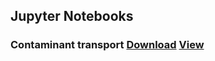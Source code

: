 ## Jupyter Notebooks

### Contaminant transport [Download](contamination.ipynb) [View](https://github.com/madsjulia/Mads.jl/blob/master/notebooks/contamination.ipynb)
